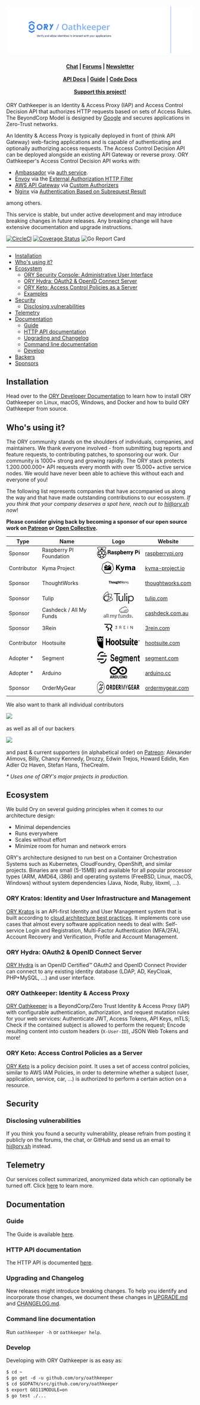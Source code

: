 <h1 align="center"><img src="./docs/images/banner_oathkeeper.png" alt="ORY Oathkeeper - Cloud Native Identity & Access Proxy"></h1>

<h4 align="center">
    <a href="https://www.ory.sh/chat">Chat</a> |
    <a href="https://community.ory.sh/">Forums</a> |
    <a href="http://eepurl.com/di390P">Newsletter</a><br/><br/>
    <a href="https://www.ory.sh/docs/oathkeeper/sdk/api">API Docs</a> |
    <a href="https://www.ory.sh/docs/oathkeeper/">Guide</a> |
    <a href="https://godoc.org/github.com/ory/oathkeeper">Code Docs</a><br/><br/>
    <a href="https://opencollective.com/ory">Support this project!</a>
</h4>

ORY Oathkeeper is an Identity & Access Proxy (IAP) and Access Control Decision
API that authorizes HTTP requests based on sets of Access Rules. The BeyondCorp
Model is designed by [Google](https://cloud.google.com/beyondcorp/) and secures
applications in Zero-Trust networks.

An Identity & Access Proxy is typically deployed in front of (think API Gateway)
web-facing applications and is capable of authenticating and optionally
authorizing access requests. The Access Control Decision API can be deployed
alongside an existing API Gateway or reverse proxy. ORY Oathkeeper's Access
Control Decision API works with:

- [Ambassador](https://github.com/datawire/ambassador) via
  [auth service](https://www.getambassador.io/reference/services/auth-service).
- [Envoy](https://www.envoyproxy.io) via the
  [External Authorization HTTP Filter](https://www.envoyproxy.io/docs/envoy/latest/configuration/http/http_filters/ext_authz_filter)
- [AWS API Gateway](https://aws.amazon.com/api-gateway/) via
  [Custom Authorizers](https://aws.amazon.com/de/blogs/compute/introducing-custom-authorizers-in-amazon-api-gateway/)
- [Nginx](https://www.nginx.com) via
  [Authentication Based on Subrequest Result](https://docs.nginx.com/nginx/admin-guide/security-controls/configuring-subrequest-authentication/)

among others.

This service is stable, but under active development and may introduce breaking
changes in future releases. Any breaking change will have extensive
documentation and upgrade instructions.

[![CircleCI](https://circleci.com/gh/ory/oathkeeper.svg?style=shield&circle-token=eb458bf636326d41674141b6bbfa475a39c9db1e)](https://circleci.com/gh/ory/oathkeeper)
[![Coverage Status](https://coveralls.io/repos/github/ory/oathkeeper/badge.svg?branch=master)](https://coveralls.io/github/ory/oathkeeper?branch=master)
![Go Report Card](https://goreportcard.com/badge/github.com/ory/oathkeeper)

---

<!-- START doctoc generated TOC please keep comment here to allow auto update -->
<!-- DON'T EDIT THIS SECTION, INSTEAD RE-RUN doctoc TO UPDATE -->


- [Installation](#installation)
- [Who's using it?](#whos-using-it)
- [Ecosystem](#ecosystem)
  - [ORY Security Console: Administrative User Interface](#ory-security-console-administrative-user-interface)
  - [ORY Hydra: OAuth2 & OpenID Connect Server](#ory-hydra-oauth2--openid-connect-server)
  - [ORY Keto: Access Control Policies as a Server](#ory-keto-access-control-policies-as-a-server)
  - [Examples](#examples)
- [Security](#security)
  - [Disclosing vulnerabilities](#disclosing-vulnerabilities)
- [Telemetry](#telemetry)
- [Documentation](#documentation)
  - [Guide](#guide)
  - [HTTP API documentation](#http-api-documentation)
  - [Upgrading and Changelog](#upgrading-and-changelog)
  - [Command line documentation](#command-line-documentation)
  - [Develop](#develop)
- [Backers](#backers)
- [Sponsors](#sponsors)

<!-- END doctoc generated TOC please keep comment here to allow auto update -->

## Installation

Head over to the
[ORY Developer Documentation](https://www.ory.sh/docs/oathkeeper/install) to
learn how to install ORY Oathkeeper on Linux, macOS, Windows, and Docker and how
to build ORY Oathkeeper from source.

## Who's using it?

<!--BEGIN ADOPTERS-->

The ORY community stands on the shoulders of individuals, companies, and
maintainers. We thank everyone involved - from submitting bug reports and
feature requests, to contributing patches, to sponsoring our work. Our community
is 1000+ strong and growing rapidly. The ORY stack protects 1.200.000.000+ API
requests every month with over 15.000+ active service nodes. We would have never
been able to achieve this without each and everyone of you!

The following list represents companies that have accompanied us along the way
and that have made outstanding contributions to our ecosystem. _If you think
that your company deserves a spot here, reach out to
<a href="mailto:hi@ory.sh">hi@ory.sh</a> now_!

**Please consider giving back by becoming a sponsor of our open source work on
<a href="https://www.patreon.com/_ory">Patreon</a> or
<a href="https://opencollective.com/ory">Open Collective</a>.**

<table>
    <thead>
        <tr>
            <th>Type</th>
            <th>Name</th>
            <th>Logo</th>
            <th>Website</th>
        </tr>
    </thead>
    <tbody>
        <tr>
            <td>Sponsor</td>
            <td>Raspberry PI Foundation</td>
            <td align="center"><img height="32px" src="./docs/adopters/raspi.svg" alt="Raspberry PI Foundation"></td>
            <td><a href="https://www.raspberrypi.org/">raspberrypi.org</a></td>
        </tr>
        <tr>
            <td>Contributor</td>
            <td>Kyma Project</a>
            <td align="center"><img height="32px" src="./docs/adopters/kyma.svg" alt="Kyma Project"></td>
            <td><a href="https://kyma-project.io">kyma-project.io</a></td>
        </tr>
        <tr>
            <td>Sponsor</td>
            <td>ThoughtWorks</td>
            <td align="center"><img height="32px" src="./docs/adopters/tw.svg" alt="ThoughtWorks"></td>
            <td><a href="https://www.thoughtworks.com/">thoughtworks.com</a></td>
        </tr>
        <tr>
            <td>Sponsor</td>
            <td>Tulip</td>
            <td align="center"><img height="32px" src="./docs/adopters/tulip.svg" alt="Tulip Retail"></td>
            <td><a href="https://tulip.com/">tulip.com</a></td>
        </tr>
        <tr>
            <td>Sponsor</td>
            <td>Cashdeck / All My Funds</td>
            <td align="center"><img height="32px" src="./docs/adopters/allmyfunds.svg" alt="All My Funds"></td>
            <td><a href="https://cashdeck.com.au/">cashdeck.com.au</a></td>
        </tr>
        <tr>
            <td>Sponsor</td>
            <td>3Rein</td>
            <td align="center"><img height="32px" src="./docs/adopters/3R-horiz.svg" alt="3Rein"></td>
            <td><a href="https://3rein.com/">3rein.com</a></td>
        </tr>
        <tr>
            <td>Contributor</td>
            <td>Hootsuite</td>
            <td align="center"><img height="32px" src="./docs/adopters/hootsuite.svg" alt="Hootsuite"></td>
            <td><a href="https://hootsuite.com/">hootsuite.com</a></td>
        </tr>
        <tr>
            <td>Adopter *</td>
            <td>Segment</td>
            <td align="center"><img height="32px" src="./docs/adopters/segment.svg" alt="Segment"></td>
            <td><a href="https://segment.com/">segment.com</a></td>
        </tr>
        <tr>
            <td>Adopter *</td>
            <td>Arduino</td>
            <td align="center"><img height="32px" src="./docs/adopters/arduino.svg" alt="Arduino"></td>
            <td><a href="https://www.arduino.cc/">arduino.cc</a></td>
        </tr>
        <tr>
            <td>Sponsor</td>
            <td>OrderMyGear</td>
            <td align="center"><img height="32px" src="./docs/adopters/ordermygear.svg" alt="OrderMyGear"></td>
            <td><a href="https://www.ordermygear.com/">ordermygear.com</a></td>
        </tr>
    </tdbody>
</table>

We also want to thank all individual contributors

<img src="https://opencollective.com/ory/contributors.svg?width=890&button=false" /></a>

as well as all of our backers

<a href="https://opencollective.com/ory#backers" target="_blank"><img src="https://opencollective.com/ory/backers.svg?width=890"></a>

and past & current supporters (in alphabetical order) on
[Patreon](https://www.patreon.com/_ory): Alexander Alimovs, Billy, Chancy
Kennedy, Drozzy, Edwin Trejos, Howard Edidin, Ken Adler Oz Haven, Stefan Hans,
TheCrealm.

<em>\* Uses one of ORY's major projects in production.</em>

<!--END ADOPTERS-->




## Ecosystem

<!--BEGIN ECOSYSTEM-->
We build Ory on several guiding principles when it comes to our architecture design:

- Minimal dependencies
- Runs everywhere
- Scales without effort
- Minimize room for human and network errors

ORY's architecture designed to run best on a Container Orchestration Systems such as Kubernetes, CloudFoundry, OpenShift, and similar projects.
Binaries are small (5-15MB) and available for all popular processor types (ARM, AMD64, i386) and operating
systems (FreeBSD, Linux, macOS, Windows) without system dependencies (Java, Node, Ruby, libxml, ...).

### ORY Kratos: Identity and User Infrastructure and Management

[ORY Kratos](https://github.com/ory/kratos) is an API-first Identity and User
Management system that is built according to
[cloud architecture best practices](https://www.ory.sh/docs/next/ecosystem/software-architecture-philosophy).
It implements core use cases that almost every software application needs to
deal with: Self-service Login and Registration, Multi-Factor Authentication
(MFA/2FA), Account Recovery and Verification, Profile and Account Management.

### ORY Hydra: OAuth2 & OpenID Connect Server

[ORY Hydra](https://github.com/ory/hydra) is an OpenID Certified™ OAuth2 and OpenID Connect
Provider can connect to any existing identity database (LDAP, AD, KeyCloak, PHP+MySQL, ...)
and user interface.

### ORY Oathkeeper: Identity & Access Proxy

[ORY Oathkeeper](https://github.com/ory/oathkeeper) is a BeyondCorp/Zero Trust
Identity & Access Proxy (IAP) with configurable authentication, authorization,
and request mutation rules for your web services: Authenticate JWT, Access Tokens,
API Keys, mTLS; Check if the contained subject is allowed to perform the request;
Encode resulting content into custom headers (`X-User-ID`), JSON Web Tokens
and more!

### ORY Keto: Access Control Policies as a Server

[ORY Keto](https://github.com/ory/keto) is a policy decision point. It uses a
set of access control policies, similar to AWS IAM Policies, in order to
determine whether a subject (user, application, service, car, ...) is authorized
to perform a certain action on a resource.
<!--END ECOSYSTEM-->



## Security

### Disclosing vulnerabilities

If you think you found a security vulnerability, please refrain from posting it
publicly on the forums, the chat, or GitHub and send us an email to
[hi@ory.sh](mailto:hi@ory.sh) instead.

## Telemetry

Our services collect summarized, anonymized data which can optionally be turned
off. Click [here](https://www.ory.sh/docs/ecosystem/sqa) to learn
more.

## Documentation

### Guide

The Guide is available
[here](https://www.ory.sh/docs/oathkeeper/).

### HTTP API documentation

The HTTP API is documented
[here](https://www.ory.sh/docs/oathkeeper/sdk/api).

### Upgrading and Changelog

New releases might introduce breaking changes. To help you identify and
incorporate those changes, we document these changes in
[UPGRADE.md](./UPGRADE.md) and [CHANGELOG.md](./CHANGELOG.md).

### Command line documentation

Run `oathkeeper -h` or `oathkeeper help`.

### Develop

Developing with ORY Oathkeeper is as easy as:

```shell
$ cd ~
$ go get -d -u github.com/ory/oathkeeper
$ cd $GOPATH/src/github.com/ory/oathkeeper
$ export GO111MODULE=on
$ go test ./...
```

